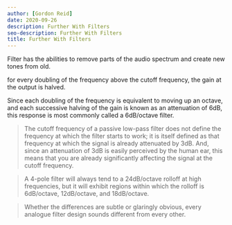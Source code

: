 ```yaml
---
author: [Gordon Reid]
date: 2020-09-26
description: Further With Filters
seo-description: Further With Filters
title: Further With Filters
---
```


Filter has the abilities to remove parts of the audio spectrum and create new tones from old.

for every doubling of the frequency above the cutoff frequency, the gain at the output is halved.

Since each doubling of the frequency is equivalent to moving up an octave, and each successive halving of the gain is known as an attenuation of 6dB, this response is most commonly called a 6dB/octave filter.

> The cutoff frequency of a passive low-pass filter does not define the frequency at which the filter starts to work; it is itself defined as that frequency at which the signal is already attenuated by 3dB. And, since an attenuation of 3dB is easily perceived by the human ear, this means that you are already significantly affecting the signal at the cutoff frequency.

> A 4-pole filter will always tend to a 24dB/octave rolloff at high frequencies, but it will exhibit regions within which the rolloff is 6dB/octave, 12dB/octave, and 18dB/octave.

> Whether the differences are subtle or glaringly obvious, every analogue filter design sounds different from every other.
